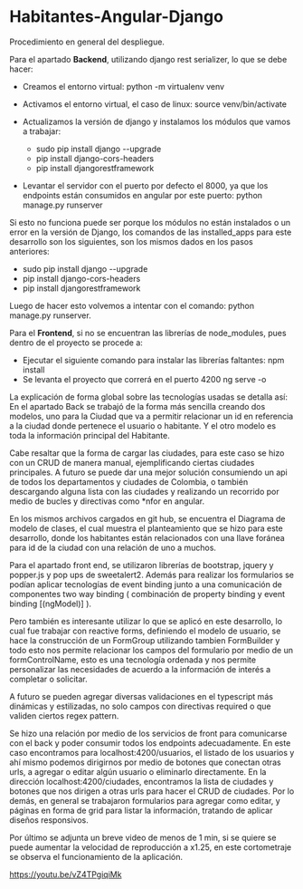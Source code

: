 # Habitantes-Angular-Django

Procedimiento en general del despliegue. 

Para el apartado **Backend**, utilizando django rest serializer, lo que se debe hacer:
- Creamos el entorno virtual:
            python -m virtualenv venv
- Activamos el entorno virtual, el caso de linux:
	source venv/bin/activate
- Actualizamos la versión de django y instalamos los módulos que vamos a trabajar:
	- sudo pip install django --upgrade
	- pip install django-cors-headers
	- pip install djangorestframework

- Levantar el servidor con el puerto por defecto el 8000, ya que los endpoints están consumidos en angular por este puerto:
	python manage.py runserver

Si esto no funciona puede ser porque los módulos no están instalados o un error en la versión de Django, los comandos de  las installed_apps para este desarrollo son los siguientes, son los mismos dados en los pasos anteriores:

- sudo pip install django --upgrade
- pip install django-cors-headers
- pip install djangorestframework

Luego de hacer esto volvemos a intentar con el comando: python manage.py runserver.

Para el **Frontend**, si no se encuentran las librerías de node_modules, pues dentro de el proyecto se procede a:
- Ejecutar el siguiente comando para instalar las librerías faltantes:
	npm install
- Se levanta el proyecto que correrá en el puerto 4200 
	ng serve -o

La explicación de forma global sobre las tecnologías usadas se detalla así: En el apartado Back se trabajó de la forma más sencilla creando dos modelos, uno para la Ciudad que va a permitir relacionar un id en referencia a la ciudad donde pertenece el usuario o habitante. Y el otro modelo es toda la información principal del Habitante.

Cabe resaltar que la forma de cargar las ciudades, para este caso se hizo con un CRUD de manera manual, ejemplificando ciertas ciudades principales. A futuro se puede dar una mejor solución consumiendo un api de todos los departamentos y ciudades de Colombia, o también descargando alguna lista con las ciudades y realizando un recorrido por medio de bucles y directivas como *nfor en angular.

En los mismos archivos cargados en git hub, se encuentra el Diagrama de modelo de clases, el cual muestra el planteamiento que se hizo para este desarrollo, donde los habitantes están relacionados con una llave foránea para id de la ciudad con una relación de uno a muchos.

Para el apartado front end, se utilizaron librerías de bootstrap, jquery y popper.js y pop ups de sweetalert2. Además para realizar los formularios se podían aplicar tecnologías de event binding junto a una comunicación de componentes two way binding ( combinación de property binding y event binding [(ngModel)] ). 

Pero también es interesante utilizar lo que se aplicó en este desarrollo, lo cual fue trabajar con reactive forms, definiendo el modelo de usuario, se hace la construcción de un FormGroup utilizando tambien FormBuilder y todo esto nos permite relacionar los campos del formulario por medio de un formControlName, esto es una tecnología ordenada y nos permite personalizar las necesidades de acuerdo a la información de interés a completar o solicitar.  

A futuro se pueden agregar diversas validaciones en el typescript más dinámicas y estilizadas, no solo campos con directivas required o que validen ciertos regex pattern.

Se hizo una relación por medio de los servicios de front para comunicarse con el back y poder consumir todos los endpoints adecuadamente. En este caso encontramos para localhost:4200/usuarios, el listado de los usuarios y ahí mismo podemos dirigirnos por medio de botones que conectan otras urls, a agregar o editar algún usuario o eliminarlo directamente. En la dirección localhost:4200/ciudades, encontramos la lista de ciudades y botones que nos dirigen a otras urls para hacer el CRUD de ciudades. Por lo demás, en general se trabajaron formularios para agregar como editar, y páginas en forma de grid para listar la información, tratando de aplicar diseños responsivos.

Por último se adjunta un breve video de menos de 1 min, si se quiere se puede aumentar la velocidad de reproducción a x1.25, en este cortometraje se observa el funcionamiento de la aplicación.
 
https://youtu.be/vZ4TPgiqiMk 
